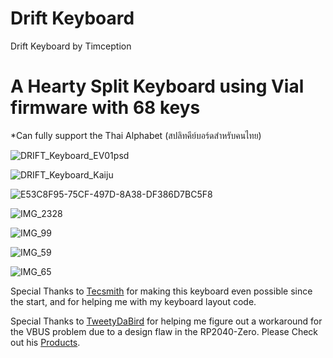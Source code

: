 # Drift Keyboard
Drift Keyboard by Timception

A Hearty Split Keyboard using Vial firmware with 68 keys
=========================================================
*Can fully support the Thai Alphabet (สปลิทคีย์บอร์ดสำหรับคนไทย)

![DRIFT_Keyboard_EV01psd](https://github.com/Timception/Drift/assets/84595044/a8ad2528-249f-4310-a324-4c62dbdfb540)

![DRIFT_Keyboard_Kaiju](https://github.com/Timception/Drift/assets/84595044/a0f79aaa-8451-4e9c-bb01-142a24413e9a)

![E53C8F95-75CF-497D-8A38-DF386D7BC5F8](https://github.com/Timception/Drift/assets/84595044/9ee9f1c4-968e-4e2d-a7df-c07d46234df8)

![IMG_2328](https://github.com/Timception/Drift/assets/84595044/5031458b-64ed-4999-8ead-e81d2a81be79)

![IMG_99](https://github.com/Timception/Drift/assets/84595044/8564e7ff-cd27-4198-a931-2e270779589b)

![IMG_59](https://github.com/Timception/Drift/assets/84595044/f31c96c9-44be-4a80-81c2-696c504b9038)

![IMG_65](https://github.com/Timception/Drift/assets/84595044/3df4b51b-a8d0-457b-944e-bb4edaed057f)


Special Thanks to [Tecsmith](https://github.com/Tecsmith) for making this keyboard even possible since the start, and for helping me with my keyboard layout code.

Special Thanks to [TweetyDaBird](https://github.com/TweetyDaBird) for helping me figure out a workaround for the VBUS problem due to a design flaw in the RP2040-Zero.
Please Check out his [Products](https://lectronz.com/stores/tweetys-wild-thinking).

